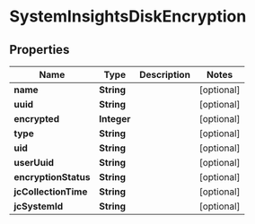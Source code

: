
# SystemInsightsDiskEncryption

## Properties
Name | Type | Description | Notes
------------ | ------------- | ------------- | -------------
**name** | **String** |  |  [optional]
**uuid** | **String** |  |  [optional]
**encrypted** | **Integer** |  |  [optional]
**type** | **String** |  |  [optional]
**uid** | **String** |  |  [optional]
**userUuid** | **String** |  |  [optional]
**encryptionStatus** | **String** |  |  [optional]
**jcCollectionTime** | **String** |  |  [optional]
**jcSystemId** | **String** |  |  [optional]



